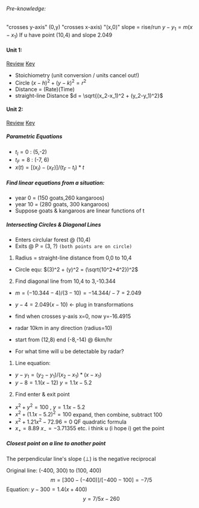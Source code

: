 ###### Pre-knowledge:
"crosses y-axis" (0,y) "crosses x-axis) "(x,0)"
slope = rise/run
$y-y_1 = m(x-x_1)$ If u have point (10,4) and slope 2.049

#### Unit 1:
[Review](https://docs.google.com/document/d/1yUk-1xZXadI2FXcWjQM20dYxt59FaksrVkg3n9-Q62E/edit)   [Key](https://drive.google.com/file/d/1aaahMwA7cL6MoZzKe9lIw0n38fQX378y/view) 
- Stoichiometry (unit conversion / units cancel out!)
- Circle $(x-h)^2 + (y-k)^2 = r^2$
- Distance = (Rate)(Time)
- straight-line Distance $d = \sqrt{(x_2-x_1)^2 + (y_2-y_1)^2}$
#### Unit 2:
[Review](https://docs.google.com/document/d/16cecbuBw2u3TGMeRPCWfm7IWObrlRKvAHaRhZWGnUuY/edit)  [Key](https://drive.google.com/file/d/1LwHkFR2ex0CmtUZrdDMGbQJivBtD3O0H/view)  
##### Parametric Equations
- $t_I = 0$  :  (5,-2)
- $t_F = 8$  :  (-7, 6)
- $x(t) = [(x_I)-(x_F)]/(t_F-t_I) * t$
##### Find linear equations from a situation:
- year 0 = (150 goats,260 kangaroos)
- year 10 = (280 goats, 300 kangaroos)
- Suppose goats & kangaroos are linear functions of t
##### Intersecting Circles & Diagonal Lines
- Enters circlular forest @ (10,4)
- Exits @ P = (3, ?)   `(both points are on circle)`
1. Radius = straight-line distance from 0,0 to 10,4
- Circle equ: $(3)^2 + (y)^2 = (\sqrt{10^2+4^2})^2$
2. Find diagonal line from 10,4 to 3,-10.344
- $m=(-10.344-4)/(3-10) = -14.344/-7 = 2.049$
- $y-4 = 2.049(x-10)$ <- plug in transformations
- find when crosses y-axis x=0, now y=-16.4915

- radar 10km in any direction (radius=10)
- start from (12,8) end (-8,-14) @ 6km/hr
- For what time will u be detectable by radar?
1. Line equation:
- $y-y_1 = (y_2-y_1)/(x_2-x_1) * (x - x_1)$
- $y - 8 = 1.1(x-12)$    $y=1.1x - 5.2$
2. Find enter & exit point
- $x^2+y^2=100$ , $y=1.1x-5.2$ 
- $x^2 + (1.1x-5.2)^2=100$   expand, then combine, subtract 100
- $x^2 + 1.21x^2 - 72.96 = 0$    QF quadratic formula
- $x_+ = 8.89$     $x_- = -3.71355$
etc. i think u (i hope i) get the point
##### Closest point on a line to another point
The perpendicular line's slope ($\perp$) is the negative reciprocal

Original line: (-400, 300) to (100, 400)
$$ m = [300-(-400)] / [-400 - 100] = -7/5$$
Equation:  $y - 300 = 1.4(x + 400)$
$$ y = 7/5x - 260$$
